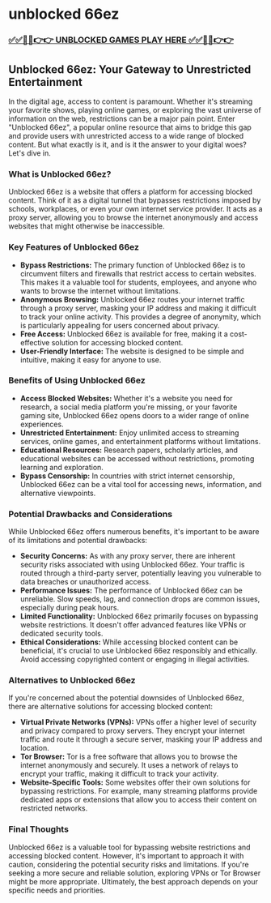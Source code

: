 # unblocked 66ez

### [✅✅🔴🔴👉👉 UNBLOCKED GAMES PLAY HERE ✅✅🔴🔴👉👉](https://topstoryindia.com)

## Unblocked 66ez: Your Gateway to Unrestricted Entertainment

In the digital age, access to content is paramount. Whether it's streaming your favorite shows, playing online games, or exploring the vast universe of information on the web, restrictions can be a major pain point. Enter "Unblocked 66ez", a popular online resource that aims to bridge this gap and provide users with unrestricted access to a wide range of blocked content. But what exactly is it, and is it the answer to your digital woes? Let's dive in.

### What is Unblocked 66ez?

Unblocked 66ez is a website that offers a platform for accessing blocked content. Think of it as a digital tunnel that bypasses restrictions imposed by schools, workplaces, or even your own internet service provider. It acts as a proxy server, allowing you to browse the internet anonymously and access websites that might otherwise be inaccessible.

### Key Features of Unblocked 66ez

* **Bypass Restrictions:** The primary function of Unblocked 66ez is to circumvent filters and firewalls that restrict access to certain websites. This makes it a valuable tool for students, employees, and anyone who wants to browse the internet without limitations.
* **Anonymous Browsing:**  Unblocked 66ez routes your internet traffic through a proxy server, masking your IP address and making it difficult to track your online activity. This provides a degree of anonymity, which is particularly appealing for users concerned about privacy.
* **Free Access:** Unblocked 66ez is available for free, making it a cost-effective solution for accessing blocked content. 
* **User-Friendly Interface:** The website is designed to be simple and intuitive, making it easy for anyone to use. 

### Benefits of Using Unblocked 66ez

* **Access Blocked Websites:** Whether it's a website you need for research, a social media platform you're missing, or your favorite gaming site, Unblocked 66ez opens doors to a wider range of online experiences.
* **Unrestricted Entertainment:** Enjoy unlimited access to streaming services, online games, and entertainment platforms without limitations.
* **Educational Resources:** Research papers, scholarly articles, and educational websites can be accessed without restrictions, promoting learning and exploration.
* **Bypass Censorship:** In countries with strict internet censorship, Unblocked 66ez can be a vital tool for accessing news, information, and alternative viewpoints.

### Potential Drawbacks and Considerations

While Unblocked 66ez offers numerous benefits, it's important to be aware of its limitations and potential drawbacks:

* **Security Concerns:** As with any proxy server, there are inherent security risks associated with using Unblocked 66ez. Your traffic is routed through a third-party server, potentially leaving you vulnerable to data breaches or unauthorized access.
* **Performance Issues:** The performance of Unblocked 66ez can be unreliable. Slow speeds, lag, and connection drops are common issues, especially during peak hours.
* **Limited Functionality:** Unblocked 66ez primarily focuses on bypassing website restrictions. It doesn't offer advanced features like VPNs or dedicated security tools.
* **Ethical Considerations:** While accessing blocked content can be beneficial, it's crucial to use Unblocked 66ez responsibly and ethically. Avoid accessing copyrighted content or engaging in illegal activities.

### Alternatives to Unblocked 66ez

If you're concerned about the potential downsides of Unblocked 66ez, there are alternative solutions for accessing blocked content:

* **Virtual Private Networks (VPNs):** VPNs offer a higher level of security and privacy compared to proxy servers. They encrypt your internet traffic and route it through a secure server, masking your IP address and location.
* **Tor Browser:** Tor is a free software that allows you to browse the internet anonymously and securely. It uses a network of relays to encrypt your traffic, making it difficult to track your activity.
* **Website-Specific Tools:** Some websites offer their own solutions for bypassing restrictions. For example, many streaming platforms provide dedicated apps or extensions that allow you to access their content on restricted networks.

### Final Thoughts

Unblocked 66ez is a valuable tool for bypassing website restrictions and accessing blocked content. However, it's important to approach it with caution, considering the potential security risks and limitations.  If you're seeking a more secure and reliable solution, exploring VPNs or Tor Browser might be more appropriate. Ultimately, the best approach depends on your specific needs and priorities.

